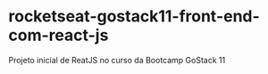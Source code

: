 # rocketseat-gostack11-front-end-com-react-js
Projeto inicial de ReatJS no curso da Bootcamp GoStack 11
